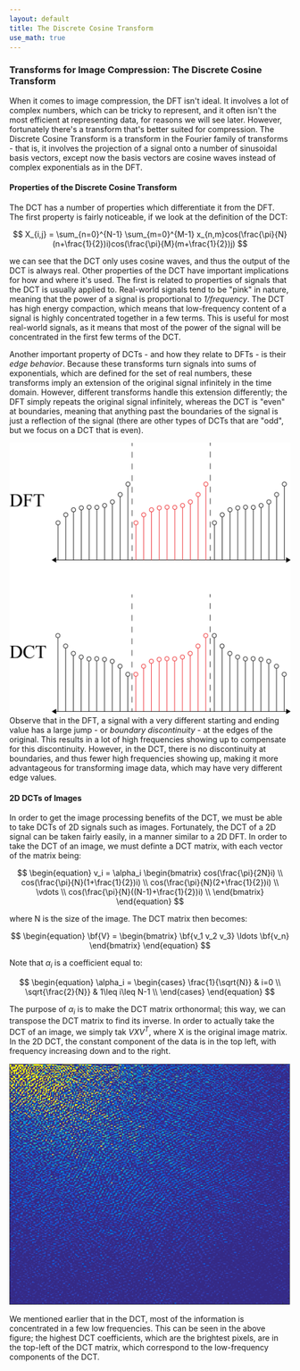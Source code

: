 ```yaml
---
layout: default
title: The Discrete Cosine Transform
use_math: true
---
```


### Transforms for Image Compression: The Discrete Cosine Transform

When it comes to image compression, the DFT isn't ideal. It involves a lot of complex numbers, which can be tricky to represent, and it often isn't the most efficient at representing data, for reasons we will see later. However, fortunately there's a transform that's better suited for compression. The Discrete Cosine Transform is a transform in the Fourier family of transforms - that is, it involves the projection of a signal onto a number of sinusoidal basis vectors, except now the basis vectors are cosine waves instead of complex exponentials as in the DFT.  

#### Properties of the Discrete Cosine Transform

The DCT has a number of properties which differentiate it from the DFT. The first property is fairly noticeable, if we look at the definition of the DCT:

$$
 X_{i,j} = \sum_{n=0}^{N-1} \sum_{m=0}^{M-1} x_{n,m}cos(\frac{\pi}{N}(n+\frac{1}{2})i)cos(\frac{\pi}{M}(m+\frac{1}{2})j)
$$

we can see that the DCT only uses cosine waves, and thus the output of the DCT is always real. Other properties of the DCT have important implications for how and where it's used. The first is related to properties of signals that the DCT is usually applied to. Real-world signals tend to be "pink" in nature, meaning that the power of a signal is proportional to *1/frequency*. The DCT has high energy compaction, which means that low-frequency content of a signal is highly concentrated together in a few terms. This is useful for most real-world signals, as it means that most of the power of the signal will be concentrated in the first few terms of the DCT.

Another important property of DCTs - and how they relate to DFTs - is their *edge behavior*. Because these transforms turn signals into sums of exponentials, which are defined for the set of real numbers, these transforms imply an extension of the original signal infinitely in the time domain. However, different transforms handle this extension differently; the DFT simply repeats the original signal infinitely, whereas the DCT is "even" at boundaries, meaning that anything past the boundaries of the signal is just a reflection of the signal (there are other types of DCTs that are "odd", but we focus on a DCT that is even).

![The edge behavior of the DCT.](FourierSample.png)
Observe that in the DFT, a signal with a very different starting and ending value has a large jump - or *boundary discontinuity* - at the edges of the original. This results in a lot of high frequencies showing up to compensate for this discontinuity. However, in the DCT, there is no discontinuity at boundaries, and thus fewer high frequencies showing up, making it more advantageous for transforming image data, which may have very different edge values.

#### 2D DCTs of Images

In order to get the image processing benefits of the DCT, we must be able to take DCTs of 2D signals such as images. Fortunately, the DCT of a 2D signal can be taken fairly easily, in a manner similar to a 2D DFT. In order to take the DCT of an image, we must definte a DCT matrix, with each vector of the matrix being:

$$
\begin{equation}
    v_i =
    \alpha_i
        \begin{bmatrix}
        cos(\frac{\pi}{2N}i) \\
        cos(\frac{\pi}{N}(1+\frac{1}{2})i) \\
        cos(\frac{\pi}{N}(2+\frac{1}{2})i) \\
        \vdots \\
        cos(\frac{\pi}{N}((N-1)+\frac{1}{2})i) \\
        \end{bmatrix}
\end{equation}
$$

where N is the size of the image. The DCT matrix then becomes:

$$
\begin{equation}
    \bf{V} = \begin{bmatrix}
        \bf{v_1 v_2 v_3} \ldots \bf{v_n}
    \end{bmatrix}
\end{equation}
$$  

Note that $\alpha_i$ is a coefficient equal to:  

$$
\begin{equation}
    \alpha_i =
    \begin{cases}
      \frac{1}{\sqrt{N}} & i=0 \\
      \sqrt{\frac{2}{N}} & 1\leq i\leq N-1 \\
  \end{cases}
\end{equation}
$$  

The purpose of $\alpha_i$ is to make the DCT matrix orthonormal; this way, we can transpose the DCT matrix to find its inverse. In order to actually take the DCT of an image, we simply tak $VXV^T$, where X is the original image matrix. In the 2D DCT, the constant component of the data is in the top left, with frequency increasing down and to the right.

![The DCT of an image.](dct_img.PNG)

We mentioned earlier that in the DCT, most of the information is concentrated in a few low frequencies. This can be seen in the above figure; the highest DCT coefficients, which are the brightest pixels, are in the top-left of the DCT matrix, which correspond to the low-frequency components of the DCT.
